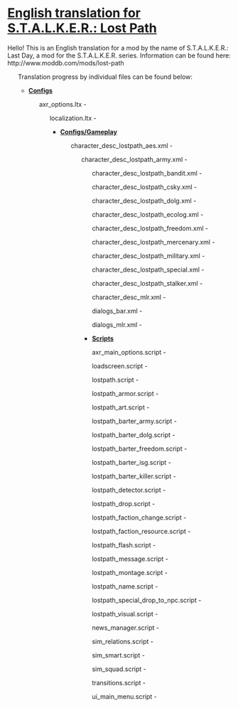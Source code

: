 <h1><a href="https://github.com/thorbits/lost-path-english-translation">English translation for S.T.A.L.K.E.R.: Lost Path</a></h1>

<p>Hello! This is an English translation for a mod by the name of S.T.A.L.K.E.R.: Last Day, a mod for the S.T.A.L.K.E.R. series. Information can be found here: http://www.moddb.com/mods/lost-path</p>
<ul>
<p>Translation progress by individual files can be found below:</p>
<ul>
<p><strong><li><a href="/thorbits/lost-path-english-translation/tree/master/gamedata/configs">Configs</a></strong></p>
<ul>
axr_options.ltx - 
<ul>
localization.ltx - 
<ul>

<p><strong><li><a href="/thorbits/lost-path-english-translation/tree/master/gamedata/configs/gameplay">Configs/Gameplay</a></strong></p>
<ul>
character_desc_lostpath_aes.xml - 
<ul>
character_desc_lostpath_army.xml - 
<ul>
character_desc_lostpath_bandit.xml - 

character_desc_lostpath_csky.xml - 

character_desc_lostpath_dolg.xml - 

character_desc_lostpath_ecolog.xml - 

character_desc_lostpath_freedom.xml - 

character_desc_lostpath_mercenary.xml - 

character_desc_lostpath_military.xml - 

character_desc_lostpath_special.xml - 

character_desc_lostpath_stalker.xml - 

character_desc_mlr.xml - 

dialogs_bar.xml - 

dialogs_mlr.xml - 


<p><strong><li><a href="/thorbits/lost-path-english-translation/tree/master/gamedata/scripts">Scripts</a></strong></p>

axr_main_options.script - 

loadscreen.script - 

lostpath.script - 

lostpath_armor.script - 

lostpath_art.script - 

lostpath_barter_army.script - 

lostpath_barter_dolg.script - 

lostpath_barter_freedom.script - 

lostpath_barter_isg.script - 

lostpath_barter_killer.script - 

lostpath_detector.script - 

lostpath_drop.script - 

lostpath_faction_change.script - 

lostpath_faction_resource.script - 

lostpath_flash.script - 

lostpath_message.script - 

lostpath_montage.script - 

lostpath_name.script - 

lostpath_special_drop_to_npc.script - 

lostpath_visual.script - 

news_manager.script - 

sim_relations.script - 

sim_smart.script - 

sim_squad.script - 

transitions.script - 

ui_main_menu.script - 

